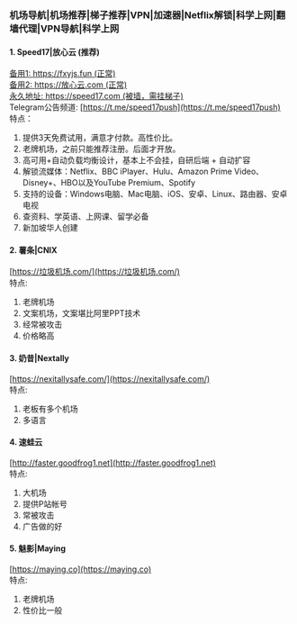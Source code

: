 ### 机场导航|机场推荐|梯子推荐|VPN|加速器|Netflix解锁|科学上网|翻墙代理|VPN导航|科学上网  
#### 1. Speed17|放心云 (推荐)
[备用1: https://fxyjs.fun (正常)](https://fxyjs.fun/#/register?code=SXFYb4gE)  
[备用2: https://放心云.com (正常)](https://放心云.com/#/register?code=SXFYb4gE)  
[永久地址: https://speed17.com (被墙，需挂梯子)](https://speed17.com/#/register?code=SXFYb4gE)  
Telegram公告频道: [https://t.me/speed17push](https://t.me/speed17push)  
特点：
1. 提供3天免费试用，满意才付款。高性价比。
2. 老牌机场，之前只能推荐注册。后面才开放。
3. 高可用+自动负载均衡设计，基本上不会挂，自研后端 + 自动扩容
4. 解锁流媒体：Netflix、BBC iPlayer、Hulu、Amazon Prime Video、Disney+、HBO以及YouTube Premium、Spotify
5. 支持的设备：Windows电脑、Mac电脑、iOS、安卓、Linux、路由器、安卓电视 
6. 查资料、学英语、上网课、留学必备 
7. 新加坡华人创建
#### 2. 薯条|CNIX
[https://垃圾机场.com/](https://垃圾机场.com/)  
特点:
1. 老牌机场
2. 文案机场，文案堪比阿里PPT技术
3. 经常被攻击
4. 价格略高
#### 3. 奶昔|Nextally
[https://nexitallysafe.com/](https://nexitallysafe.com/)  
特点:
1. 老板有多个机场
2. 多语言
#### 4. 速蛙云
[http://faster.goodfrog1.net](http://faster.goodfrog1.net)  
特点:
1. 大机场
2. 提供P站帐号
3. 常被攻击
4. 广告做的好
#### 5. 魅影|Maying
[https://maying.co](https://maying.co)  
特点:
1. 老牌机场
2. 性价比一般
